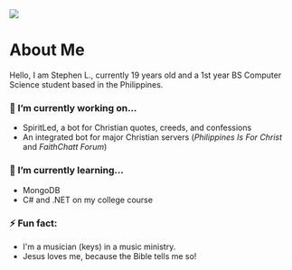<img src="https://i.imgur.com/w0dUYmi.png">

# About Me
Hello, I am Stephen L., currently 19 years old and a 1st year BS Computer Science student based in the Philippines.

### 🔭 I’m currently working on...
- SpiritLed, a bot for Christian quotes, creeds, and confessions
- An integrated bot for major Christian servers (*Philippines Is For Christ* and *FaithChatt Forum*)

### 🌱 I’m currently learning...
- MongoDB
- C# and .NET on my college course

### ⚡ Fun fact:
- I'm a musician (keys) in a music ministry.
- Jesus loves me, because the Bible tells me so!
